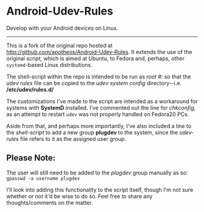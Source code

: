 Android-Udev-Rules
==================

Develop with your Android devices on Linux.

*************************************************
This is a fork of the original repo hosted at http://github.com/apotheos/Android-Udev-Rules.  It extends the use of the original script, which is aimed at Ubuntu, to Fedora and, perhaps, other `systemd`-based Linux distributions.

The shell-script within the repo is intended to be run as *root #:* so that the *udev rules* file can be copied to the *udev system config* directory--i.e. **/etc/udev/rules.d/**

The customizations I've made to the script are intended as a workaround for systems with **SystemD** installed.  I've commented out the line for *chkconfig*, as an attempt to restart `udev` was not properly handled on Fedora20 PCs.

Aside from that, and perhaps more importantly, I've also included a line to the *shell-script* to add a new group **plugdev** to the system, since the *udev-rules* file refers to it as the assigned user group.

Please Note:
------------------
The user will still need to be added to the *plugdev* group manually as so:
`gpasswd -a username plugdev`

I'll look into adding this functionality to the script itself, though I'm not sure whether or not it'd be wise to do so.  Feel free to share any thoughts/comments on the matter.
